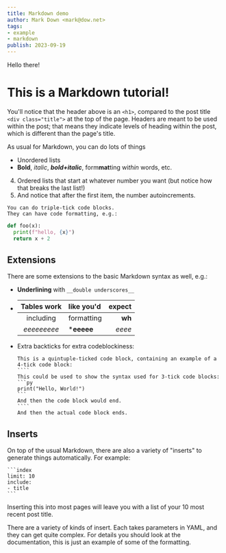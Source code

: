 ```yaml
---
title: Markdown demo
author: Mark Down <mark@dow.net>
tags:
- example
- markdown
publish: 2023-09-19
---
```


Hello there!

# This is a Markdown tutorial!

You'll notice that the header above is an `<h1>`, compared to the post title `<div class="title">` at the top of the page.
Headers are meant to be used within the post; that means they indicate levels of heading within the post, which is different than the page's title.

As usual for Markdown, you can do lots of things

- Unordered lists
- **Bold**, *italic*, ***bold+italic***, form**mat**ting wi*thin* words, etc.

4. Ordered lists that start at whatever number you want (but notice how that breaks the last list!)
0. And notice that after the first item, the number autoincrements.

```
You can do triple-tick code blocks.
They can have code formatting, e.g.:
```

```py
def foo(x):
  print(f"hello, {x}")
  return x + 2
```

## Extensions

There are some extensions to the basic Markdown syntax as well, e.g.:

- __Underlining__ with `__double underscores__`
- | Tables work | like you'd | expect |
  |:-----------:|:-----------|-------:|
  | including   | formatting | **wh** |
  | *eeeeeeeee* | ***eeeee** | *eeee* |
- Extra backticks for extra codeblockiness:

  `````
  This is a quintuple-ticked code block, containing an example of a 4-tick code block:
  ````
  This could be used to show the syntax used for 3-tick code blocks:
  ```py
  print("Hello, World!")
  ```
  And then the code block would end.
  ````
  And then the actual code block ends.
  `````

## Inserts

On top of the usual Markdown, there are also a variety of "inserts" to generate things automatically.
For example:

````
```index
limit: 10
include:
- title
```
````

Inserting this into most pages will leave you with a list of your 10 most recent post title.

There are a variety of kinds of insert.
Each takes parameters in YAML, and they can get quite complex.
For details you should look at the documentation, this is just an example of some of the formatting.
